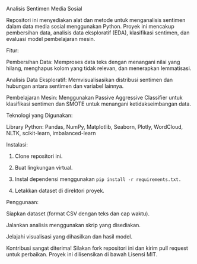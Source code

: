 Analisis Sentimen Media Sosial

Repositori ini menyediakan alat dan metode untuk menganalisis sentimen dalam data media sosial menggunakan Python. Proyek ini mencakup pembersihan data, analisis data eksploratif (EDA), klasifikasi sentimen, dan evaluasi model pembelajaran mesin.

Fitur:

Pembersihan Data: Memproses data teks dengan menangani nilai yang hilang, menghapus kolom yang tidak relevan, dan menerapkan lemmatisasi.

Analisis Data Eksploratif: Memvisualisasikan distribusi sentimen dan hubungan antara sentimen dan variabel lainnya.

Pembelajaran Mesin: Menggunakan Passive Aggressive Classifier untuk klasifikasi sentimen dan SMOTE untuk menangani ketidakseimbangan data.

Teknologi yang Digunakan:

Library Python: Pandas, NumPy, Matplotlib, Seaborn, Plotly, WordCloud, NLTK, scikit-learn, imbalanced-learn

Instalasi:

1. Clone repositori ini.

2. Buat lingkungan virtual.

3. Instal dependensi menggunakan
   ``pip install -r requirements.txt.``

4. Letakkan dataset di direktori proyek.

Penggunaan:

Siapkan dataset (format CSV dengan teks dan cap waktu).

Jalankan analisis menggunakan skrip yang disediakan.

Jelajahi visualisasi yang dihasilkan dan hasil model.

Kontribusi sangat diterima! Silakan fork repositori ini dan kirim pull request untuk perbaikan. Proyek ini dilisensikan di bawah Lisensi MIT.

